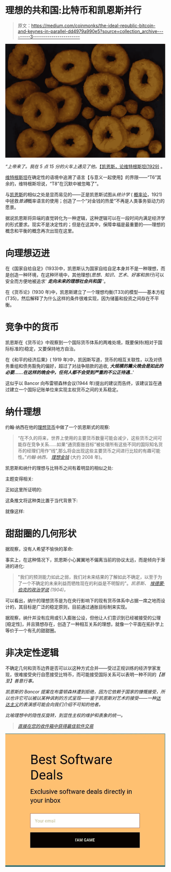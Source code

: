 # 理想的共和国:比特币和凯恩斯并行

> 原文：<https://medium.com/coinmonks/the-ideal-republic-bitcoin-and-keynes-in-parallel-dd4979a990e5?source=collection_archive---------3----------------------->

![](img/19a0bb650a1cf9dd76ce9a34ed765362.png)

*“上帝来了。我在 5 点 15 分的火车上遇见了他。*[【凯恩斯，论维特根斯坦(1929)](https://www.goodreads.com/quotes/1225255-well-god-has-arrived-i-met-him-on-the-5-15) 。

[维特根斯坦](https://en.wikipedia.org/wiki/Ludwig_Wittgenstein)在确定性的语境中追溯了语言【与意义一起使用】的界限——“T6”其余的，维特根斯坦说，“T8”在沉默中被忽略了”。

与[凯恩斯](https://en.wikipedia.org/wiki/John_Maynard_Keynes)的相似之处是显而易见的——正是凯恩斯试图从*统计学* ( [概率论](https://en.wikipedia.org/wiki/A_Treatise_on_Probability)，1921)中拯救*普通*概率语言的使用；创造了一个“对金钱的热爱”不再是人类事务驱动力的愿景。

据说凯恩斯将异端的直觉转化为一种逻辑，这种逻辑可以在一段时间内满足经济学的形式要求。现实不是决定性的；但是在这其中，保障幸福是最重要的——理想的概念和平衡的概念再次出现在这里。

# 向理想迈进

在《国家自给自足》(1933)中，凯恩斯认为国家自给自足本身并不是一种理想，而是创造一种环境，在这种环境中，其他理想(*思想、知识、艺术、好客和旅行*)可以安全而方便地被追求' ***走向未来的理想社会共和国*** '。

在《货币论》(1930 年)中，凯恩斯建立了一个理想均衡(T33)的模型——基本方程(T35)，然后解释了为什么这样的条件很难实现，因为储蓄和投资之间存在不平衡。

# 竞争中的货币

凯恩斯在《货币论》中观察到一个国际货币体系的两难处境，既要保持(相对于国际标准的)稳定，又要保持地方自治。

在《和平的经济后果》( 1919 年)中，凯因斯写道，货币的相互关联性，以及对债务重组和债务豁免的偏好，超过了对战争赔款的追收, ***大规模的篝火晚会是如此的必要……在这样的晚会中，任何人都不会受到严重的不公正待遇*..**'

这似乎以 Bancor 向布雷顿森林会议(1944 年)提出的建议而告终，该建议旨在通过建立一个国际记账单位来实现主权货币之间的关系稳定。

# 纳什理想

约翰·纳西在他的[理想货币](http://personal.psu.edu/gjb6/nash/money.pdf)中做了一个凯恩斯式的观察:

> “在不久的将来，世界上使用的主要货币数量可能会减少，这些货币之间可能存在竞争关系……如果“通货膨胀目标”被处理所有这些不同的国际知名货币的经理们用作“线”,那么将会出现这些主要货币之间进行比较的有趣可能性。”*约翰·纳西，* [*理想金钱*](http://personal.psu.edu/gjb6/nash/money.pdf) (大约 2008 年)。

凯恩斯和纳什的理想与比特币之间有着明显的相似之处:

主题变得相关:

正如这里所证明的:

这条推文将这种类比置于当代背景下:

就像这样:

# 甜甜圈的几何形状

据观察，没有人希望不愉快的革命:

事实上，在这种情况下，凯恩斯小心翼翼地不偏离当前的协议太远，而是倾向于渐进的进化:

> "我们的预测能力如此之弱，我们对未来结果的了解如此不确定，以至于为了一个不确定的未来利益而牺牲现在的利益是不明智的"。*凯恩斯、* [*埃德蒙·伯克的政治学说*](https://www.worldcat.org/title/political-doctrines-of-edmund-burke/oclc/828632622) *(1904)。*

可以看出，纳什的理想货币是为在央行影响下的现有货币体系中占据一席之地而设计的，其目标是广泛的稳定原则，目前通过通胀目标制来实现。

据观察，纳什并没有应用或引入膨胀公设，但他让人们意识到已经被接受的公理[稳定性]，并且猜想存在，创造了一种相互关系的理想，就像一个平面在拓扑学上等价于一个有孔的甜甜圈。

# 非决定性逻辑

不确定几何和货币边界是否可以以这种方式合并——受过正规训练的经济学家发现，很难接受央行自愿接受比特币，而可能接受国际关系可以表明一种不同的[](https://en.wikipedia.org/wiki/The_Differend)*【甚至】善意行事。*

*凯恩斯的 Bancor 提案在布雷顿森林遭到拒绝，因为它依赖于国家的慷慨接受，所以也许它可以被以某种讽刺的方式呈现——鉴于凯恩斯对艺术的接受——一种[达达主义](https://en.wikipedia.org/wiki/Dada)的表演感可能会向我们介绍不可知的他者。*

*比喻理想中的隐性反旋转，到显性主权的维护和表象的统一。*

> *[直接在您的收件箱中获得最佳软件交易](https://coincodecap.com/?utm_source=coinmonks)*

*[![](img/7c0b3dfdcbfea594cc0ae7d4f9bf6fcb.png)](https://coincodecap.com/?utm_source=coinmonks)*